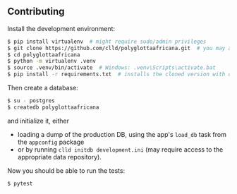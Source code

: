 Contributing
------------

Install the development environment:

```sh
$ pip install virtualenv  # might require sudo/admin privileges
$ git clone https://github.com/clld/polyglottaafricana.git  # you may also clone a suitable fork
$ cd polyglottaafricana
$ python -m virtualenv .venv
$ source .venv/bin/activate  # Windows: .venv\Scripts\activate.bat
$ pip install -r requirements.txt  # installs the cloned version with dev-tools in development mode
```

Then create a database:

```sh
$ su - postgres
$ createdb polyglottaafricana 
```

and initialize it, either
- loading a dump of the production DB, using the app's `load_db` task from the
`appconfig` package
- or by running `clld initdb development.ini` (may require access to the appropriate data repository).

Now you should be able to run the tests:

```sh
$ pytest
```
